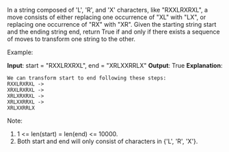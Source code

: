 In a string composed of 'L', 'R', and 'X' characters, like "RXXLRXRXL", a move consists of either replacing one occurrence of "XL" with "LX", or replacing one occurrence of "RX" with "XR". Given the starting string start and the ending string end, return True if and only if there exists a sequence of moves to transform one string to the other.

Example:

**Input**: start = "RXXLRXRXL", end = "XRLXXRRLX"
**Output**: True
**Explanation**:
```
We can transform start to end following these steps:
RXXLRXRXL ->
XRXLRXRXL ->
XRLXRXRXL ->
XRLXXRRXL ->
XRLXXRRLX
```
Note:
1. 1 <= len(start) = len(end) <= 10000.
2. Both start and end will only consist of characters in {'L', 'R', 'X'}.
